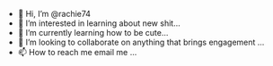 - 👋 Hi, I’m @rachie74
- 👀 I’m interested in learning about new shit...
- 🌱 I’m currently learning how to be cute...
- 💞️ I’m looking to collaborate on anything that brings engagement ...
- 📫 How to reach me email me ...
